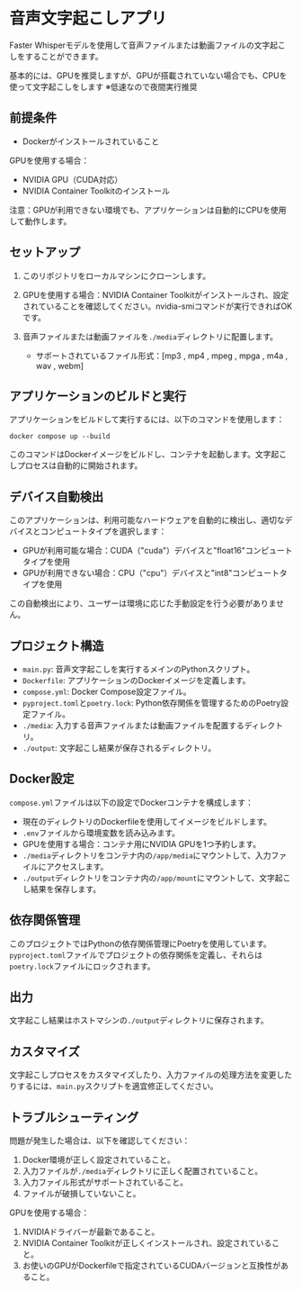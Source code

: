 # 音声文字起こしアプリ
Faster Whisperモデルを使用して音声ファイルまたは動画ファイルの文字起こしをすることができます。

基本的には、GPUを推奨しますが、GPUが搭載されていない場合でも、CPUを使って文字起こしをします
※低速なので夜間実行推奨

## 前提条件

- Dockerがインストールされていること

GPUを使用する場合：
- NVIDIA GPU（CUDA対応）
- NVIDIA Container Toolkitのインストール

注意：GPUが利用できない環境でも、アプリケーションは自動的にCPUを使用して動作します。

## セットアップ

1. このリポジトリをローカルマシンにクローンします。

2. GPUを使用する場合：NVIDIA Container Toolkitがインストールされ、設定されていることを確認してください。nvidia-smiコマンドが実行できればOKです。

3. 音声ファイルまたは動画ファイルを`./media`ディレクトリに配置します。
   - サポートされているファイル形式：[mp3 , mp4 , mpeg , mpga , m4a , wav , webm]

## アプリケーションのビルドと実行

アプリケーションをビルドして実行するには、以下のコマンドを使用します：

```
docker compose up --build
```

このコマンドはDockerイメージをビルドし、コンテナを起動します。文字起こしプロセスは自動的に開始されます。

## デバイス自動検出

このアプリケーションは、利用可能なハードウェアを自動的に検出し、適切なデバイスとコンピュートタイプを選択します：

- GPUが利用可能な場合：CUDA（"cuda"）デバイスと"float16"コンピュートタイプを使用
- GPUが利用できない場合：CPU（"cpu"）デバイスと"int8"コンピュートタイプを使用

この自動検出により、ユーザーは環境に応じた手動設定を行う必要がありません。

## プロジェクト構造

- `main.py`: 音声文字起こしを実行するメインのPythonスクリプト。
- `Dockerfile`: アプリケーションのDockerイメージを定義します。
- `compose.yml`: Docker Compose設定ファイル。
- `pyproject.toml`と`poetry.lock`: Python依存関係を管理するためのPoetry設定ファイル。
- `./media`: 入力する音声ファイルまたは動画ファイルを配置するディレクトリ。
- `./output`: 文字起こし結果が保存されるディレクトリ。

## Docker設定

`compose.yml`ファイルは以下の設定でDockerコンテナを構成します：

- 現在のディレクトリのDockerfileを使用してイメージをビルドします。
- `.env`ファイルから環境変数を読み込みます。
- GPUを使用する場合：コンテナ用にNVIDIA GPUを1つ予約します。
- `./media`ディレクトリをコンテナ内の`/app/media`にマウントして、入力ファイルにアクセスします。
- `./output`ディレクトリをコンテナ内の`/app/mount`にマウントして、文字起こし結果を保存します。

## 依存関係管理

このプロジェクトではPythonの依存関係管理にPoetryを使用しています。`pyproject.toml`ファイルでプロジェクトの依存関係を定義し、それらは`poetry.lock`ファイルにロックされます。

## 出力

文字起こし結果はホストマシンの`./output`ディレクトリに保存されます。

## カスタマイズ

文字起こしプロセスをカスタマイズしたり、入力ファイルの処理方法を変更したりするには、`main.py`スクリプトを適宜修正してください。

## トラブルシューティング

問題が発生した場合は、以下を確認してください：

1. Docker環境が正しく設定されていること。
2. 入力ファイルが`./media`ディレクトリに正しく配置されていること。
3. 入力ファイル形式がサポートされていること。
4. ファイルが破損していないこと。

GPUを使用する場合：
1. NVIDIAドライバーが最新であること。
2. NVIDIA Container Toolkitが正しくインストールされ、設定されていること。
3. お使いのGPUがDockerfileで指定されているCUDAバージョンと互換性があること。
